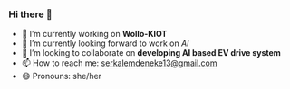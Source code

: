 ### Hi there 👋
- 🔭 I’m currently working on **Wollo-KIOT**
- 🌱 I’m currently looking forward to work on *AI*
- 👯 I’m looking to collaborate on **developing AI based EV drive system**
- 📫 How to reach me: serkalemdeneke13@gmail.com
- 😄 Pronouns: she/her

<!--
**Serkalembeki/Serkalembeki** is a ✨ _special_ ✨ repository because its `README.md` (this file) appears on your GitHub profile.

Here are some ideas to get you started:


-->
